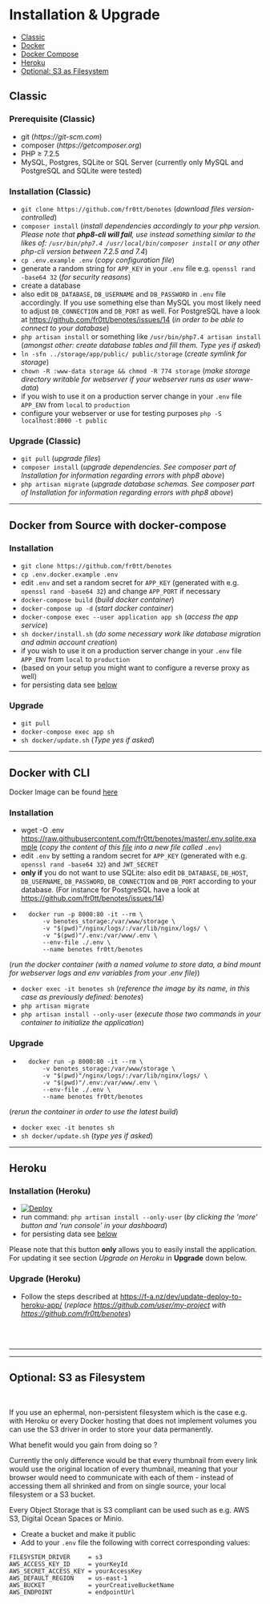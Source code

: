 # Installation & Upgrade

- [Classic](#classic)
- [Docker](#docker-with-cli)
- [Docker Compose](#docker-from-source-with-docker-compose)
- [Heroku](#heroku)
- [Optional: S3 as Filesystem](#optional-s3-as-filesystem)

## Classic

### Prerequisite (Classic)

- git  (_https://git-scm.com_)
- composer  (_https://getcomposer.org_)
- PHP ≥ 7.2.5
- MySQL, Postgres, SQLite or SQL Server (currently only MySQL and PostgreSQL and SQLite were tested)

### Installation (Classic)

- ```git clone https://github.com/fr0tt/benotes```
(_download files version-controlled_)
- ```composer install```
(_install dependencies accordingly to your php version.
<br> Please note that **php8-cli will fail**, use instead something similar to the likes of: ```/usr/bin/php7.4 /usr/local/bin/composer install``` or any other php-cli version between 7.2.5 and 7.4_)
- ```cp .env.example .env```
(_copy configuration file_)
- generate a random string for ```APP_KEY``` in your ```.env``` file e.g. ```openssl rand -base64 32```
(_for security reasons_)
- create a database
- also edit ```DB_DATABASE```, ```DB_USERNAME``` and ```DB_PASSWORD``` in ```.env``` file accordingly.
If you use something else than MySQL you most likely need to adjust ```DB_CONNECTION``` and ```DB_PORT``` as well.
For PostgreSQL have a look at https://github.com/fr0tt/benotes/issues/14
(_in order to be able to connect to your database_)
- ```php artisan install``` or something like ```/usr/bin/php7.4 artisan install```
(_amongst other: create database tables and fill them. Type yes if asked_)
- ```ln -sfn ../storage/app/public/ public/storage```
(_create symlink for storage_)
- ```chown -R :www-data storage && chmod -R 774 storage```
(_make storage directory writable for webserver if your webserver runs as user www-data_)
- if you wish to use it on a production server change in your ```.env``` file ```APP_ENV``` from ```local``` to ```production```
- configure your webserver or use for testing purposes ```php -S localhost:8000 -t public```

### Upgrade (Classic)

- ```git pull```
(*upgrade files*)
- ```composer install```
(*upgrade dependencies. See composer part of Installation for information regarding errors with php8 above*)
- ```php artisan migrate```
(*upgrade database schemas. See composer part of Installation for information regarding errors with php8 above*)

---

## Docker from Source with docker-compose

### Installation

- ```git clone https://github.com/fr0tt/benotes```
- ```cp .env.docker.example .env```
- edit ```.env``` and set a random secret for ```APP_KEY``` (generated with e.g. ```openssl rand -base64 32```)
and change ```APP_PORT``` if necessary
- ```docker-compose build```
(_build docker container_)
- ```docker-compose up -d```
(_start docker container_)
- ```docker-compose exec --user application app sh```
(_access the app service_)
- ```sh docker/install.sh```
(_do some necessary work like database migration and admin account creation_)
- if you wish to use it on a production server change in your ```.env``` file ```APP_ENV``` from ```local``` to ```production```
- (based on your setup you might want to configure a reverse proxy as well)
- for persisting data see [below](#optional-s3-as-filesystem)


### Upgrade

- ```git pull```
- ```docker-compose exec app sh```
- ```sh docker/update.sh```
(_Type yes if asked_)

---

## Docker with CLI

Docker Image can be found [here](https://hub.docker.com/r/fr0tt/benotes)

### Installation

- wget -O .env https://raw.githubusercontent.com/fr0tt/benotes/master/.env.sqlite.example
(_copy the content of this [file](https://raw.githubusercontent.com/fr0tt/benotes/master/.env.sqlite.example) into a new file called ```.env```_)
- edit ```.env``` by setting a random secret for ```APP_KEY``` (generated with e.g. ```openssl rand -base64 32```) and ```JWT_SECRET```
- **only if** you do not want to use SQLite: also edit ```DB_DATABASE```, ```DB_HOST```, ```DB_USERNAME```, ```DB_PASSWORD```, ```DB_CONNECTION``` and ```DB_PORT``` according to your database.
(For instance for PostgreSQL have a look at https://github.com/fr0tt/benotes/issues/14)
- ```
    docker run -p 8000:80 -it --rm \
        -v benotes_storage:/var/www/storage \
        -v "$(pwd)"/nginx/logs/:/var/lib/nginx/logs/ \
        -v "$(pwd)"/.env:/var/www/.env \
        --env-file ./.env \
        --name benotes fr0tt/benotes
    ```
(_run the docker container (with a named volume to store data, a bind mount for webserver logs and env variables from your .env file)_)
- ```docker exec -it benotes sh```
(_reference the image by its name, in this case as previously defined: benotes_)
- ```php artisan migrate```
- ```php artisan install --only-user```
(_execute those two commands in your container to initialize the application_)

### Upgrade

- ```
    docker run -p 8000:80 -it --rm \
        -v benotes_storage:/var/www/storage \
        -v "$(pwd)"/nginx/logs/:/var/lib/nginx/logs/ \
        -v "$(pwd)"/.env:/var/www/.env \
        --env-file ./.env \
        --name benotes fr0tt/benotes
    ```
(_rerun the container in order to use the latest build_)
- ```docker exec -it benotes sh```
- ```sh docker/update.sh```
(_type yes if asked_)

---

## Heroku

### Installation (Heroku)

- [![Deploy](https://www.herokucdn.com/deploy/button.svg)](https://heroku.com/deploy?template=https://github.com/fr0tt/benotes)
- run command: ```php artisan install --only-user``` (_by clicking the 'more' button and 'run console' in your dashboard_)
- for persisting data see [below](optional-s3-as-filesystem)

Please note that this button **only** allows you to easily install the application. For updating it see section *Upgrade on Heroku* in **Upgrade** down below.

### Upgrade (Heroku)

- Follow the steps described at https://f-a.nz/dev/update-deploy-to-heroku-app/ (*replace https://github.com/user/my-project with https://github.com/fr0tt/benotes*)


<br>
<br>

---
---

## Optional: S3 as Filesystem

<br>

If you use an ephermal, non-persistent filesystem which is the case e.g. with Heroku or every Docker hosting that does not implement volumes you can use the S3 driver in order to store your data permanently.

What benefit would you gain from doing so ?

Currently the only difference would be that every thumbnail from every link would use the original location of every thumbnail, meaning that your browser would need to communicate with each of them - instead of accessing them all shrinked and from on single source, your local filesystem or a S3 bucket.

Every Object Storage that is S3 compliant can be used such as e.g. AWS S3, Digital Ocean Spaces or Minio.
- Create a bucket and make it public
- Add to your ```.env``` file the following with correct corresponding values:
```
FILESYSTEM_DRIVER     = s3
AWS_ACCESS_KEY_ID     = yourKeyId
AWS_SECRET_ACCESS_KEY = yourAccessKey
AWS_DEFAULT_REGION    = us-east-1
AWS_BUCKET            = yourCreativeBucketName
AWS_ENDPOINT          = endpointUrl
```